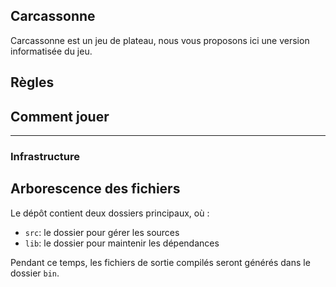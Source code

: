 ## Carcassonne

Carcassonne est un jeu de plateau, nous vous proposons ici une version informatisée du jeu.

## Règles


## Comment jouer


----
### Infrastructure

## Arborescence des fichiers

Le dépôt contient deux dossiers principaux, où :

- `src`: le dossier pour gérer les sources
- `lib`: le dossier pour maintenir les dépendances

Pendant ce temps, les fichiers de sortie compilés seront générés dans le dossier `bin`.
